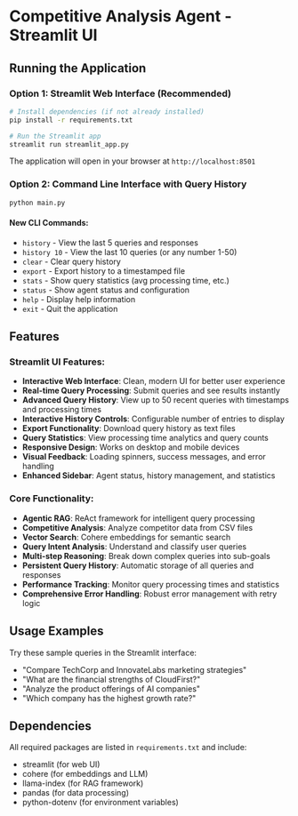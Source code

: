 # Competitive Analysis Agent - Streamlit UI

## Running the Application

### Option 1: Streamlit Web Interface (Recommended)
```bash
# Install dependencies (if not already installed)
pip install -r requirements.txt

# Run the Streamlit app
streamlit run streamlit_app.py
```

The application will open in your browser at `http://localhost:8501`

### Option 2: Command Line Interface with Query History
```bash
python main.py
```

#### New CLI Commands:
- `history` - View the last 5 queries and responses  
- `history 10` - View the last 10 queries (or any number 1-50)
- `clear` - Clear query history
- `export` - Export history to a timestamped file
- `stats` - Show query statistics (avg processing time, etc.)
- `status` - Show agent status and configuration
- `help` - Display help information
- `exit` - Quit the application

## Features

### Streamlit UI Features:
- **Interactive Web Interface**: Clean, modern UI for better user experience
- **Real-time Query Processing**: Submit queries and see results instantly
- **Advanced Query History**: View up to 50 recent queries with timestamps and processing times
- **Interactive History Controls**: Configurable number of entries to display
- **Export Functionality**: Download query history as text files
- **Query Statistics**: View processing time analytics and query counts
- **Responsive Design**: Works on desktop and mobile devices
- **Visual Feedback**: Loading spinners, success messages, and error handling
- **Enhanced Sidebar**: Agent status, history management, and statistics

### Core Functionality:
- **Agentic RAG**: ReAct framework for intelligent query processing
- **Competitive Analysis**: Analyze competitor data from CSV files
- **Vector Search**: Cohere embeddings for semantic search
- **Query Intent Analysis**: Understand and classify user queries
- **Multi-step Reasoning**: Break down complex queries into sub-goals
- **Persistent Query History**: Automatic storage of all queries and responses
- **Performance Tracking**: Monitor query processing times and statistics
- **Comprehensive Error Handling**: Robust error management with retry logic

## Usage Examples

Try these sample queries in the Streamlit interface:
- "Compare TechCorp and InnovateLabs marketing strategies"
- "What are the financial strengths of CloudFirst?"
- "Analyze the product offerings of AI companies"
- "Which company has the highest growth rate?"

## Dependencies

All required packages are listed in `requirements.txt` and include:
- streamlit (for web UI)
- cohere (for embeddings and LLM)
- llama-index (for RAG framework)
- pandas (for data processing)
- python-dotenv (for environment variables)